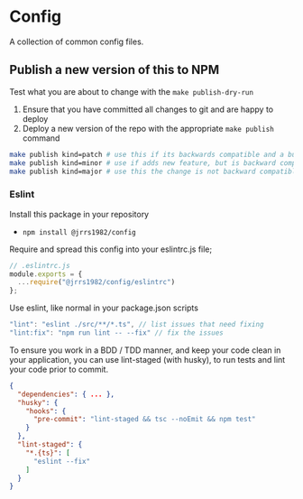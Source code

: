 # Config

A collection of common config files.

## Publish a new version of this to NPM

Test what you are about to change with the `make publish-dry-run`

1. Ensure that you have committed all changes to git and are happy to deploy
2. Deploy a new version of the repo with the appropriate `make publish` command

```sh
make publish kind=patch # use this if its backwards compatible and a bug fix
make publish kind=minor # use if adds new feature, but is backward compatible
make publish kind=major # use this the change is not backward compatible
```

### Eslint

Install this package in your repository

- `npm install @jrrs1982/config`

Require and spread this config into your eslintrc.js file;

```js
// .eslintrc.js
module.exports = {
  ...require("@jrrs1982/config/eslintrc")
};
```

Use eslint, like normal in your package.json scripts

```js
"lint": "eslint ./src/**/*.ts", // list issues that need fixing
"lint:fix": "npm run lint -- --fix" // fix the issues
```

To ensure you work in a BDD / TDD manner, and keep your code clean in your application, you can use lint-staged (with husky), to run tests and lint your code prior to commit.

```json
{
  "dependencies": { ... },
  "husky": {
    "hooks": {
      "pre-commit": "lint-staged && tsc --noEmit && npm test"
    }
  },
  "lint-staged": {
    "*.{ts}": [
      "eslint --fix"
    ]
  }
}
```
